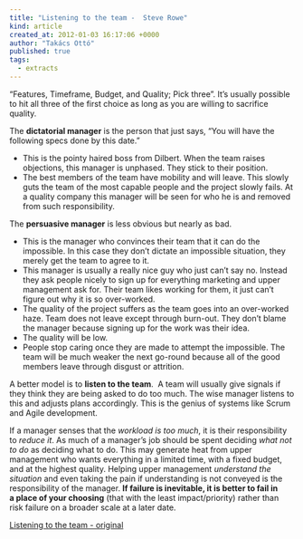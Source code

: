 ```yaml
---
title: "Listening to the team -  Steve Rowe"
kind: article
created_at: 2012-01-03 16:17:06 +0000
author: "Takács Ottó"
published: true
tags: 
  - extracts
---
```

“Features, Timeframe, Budget, and Quality; Pick three”. It’s usually possible to hit all three of the first choice as long as you are willing to sacrifice quality. 

The __dictatorial manager__
is the person that just says, “You will have the following specs done by this date.”

- This is the pointy haired boss from Dilbert. When the team raises objections, this manager is unphased. They stick to their position. 
- The best members of the team have mobility and will leave. This slowly guts the team of the most capable people and the project slowly fails. At a quality company this manager will be seen for who he is and removed from such responsibility.

The __persuasive manager__ is less obvious but nearly as bad. 

- This is the manager who convinces their team that it can do the impossible. In
this case they don’t dictate an impossible situation, they merely get the team to agree to it. 
- This manager is usually a really nice guy who just can’t say no. Instead they ask people nicely to sign up for everything marketing and upper management ask for. Their team likes working for them, it just can’t figure out why it is so over-worked. 
- The quality of the project suffers as the team goes into an over-worked haze. Team does not leave except through burn-out. They don’t blame the manager because signing up for the work was their idea. 
- The quality will be low. 
- People stop caring once they are made to attempt the impossible. The team will be much weaker the next go-round because all of the good members leave through disgust or attrition.

A better model is to __listen to the team__. 
A team will usually give signals if they think they are being asked to do too much. The wise manager listens to this and adjusts plans accordingly. This is the genius of systems like Scrum and Agile development. 

If a manager senses that the _workload is too much_, it is their responsibility to _reduce it_. As much of a manager’s job should be spent deciding _what not to do_ as deciding what to do. This may generate heat from upper management who wants everything in a limited time, with a fixed budget, and at the highest quality. Helping upper management _understand the situation_ and even taking the pain if understanding is not conveyed is the responsibility of the manager. __If failure is inevitable, it is better to fail in a place of your choosing__ (that with the least impact/priority) rather than risk failure on a broader scale at a later date.

[Listening to the team - original](http://blogs.msdn.com/b/steverowe/archive/2011/09/12/listening-to-the-team.aspx)

<!--break-->

<div class='old-comments'></div>
